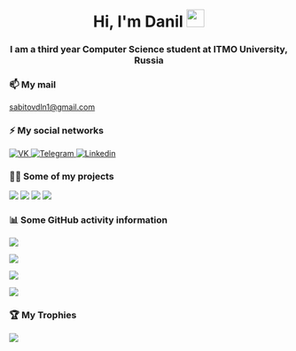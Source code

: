 <h1 align="center">Hi, I'm Danil
<img src="https://github.com/blackcater/blackcater/raw/main/images/Hi.gif" height="32"/></h1>
<h3 align="center">I am a third year Computer Science student at ITMO University, Russia</h3>

### 📫 My mail
sabitovdln1@gmail.com

### ⚡ My social networks

<a href="https://vk.com/nibitoff">
   <img top="0" src="https://img.shields.io/badge/VK-%231572B6.svg?style=for-the-badge&logo=Vk&logoColor=white&color=informational" alt="VK" target="_blank" margin-left="15px">
</a>
<a href="https://t.me/nibitoff">
   <img top="0" src="https://img.shields.io/badge/telegram-%2320232a.svg?style=for-the-badge&logo=Telegram&logoColor=white" alt="Telegram" target="_blank" margin-left="15px">
</a>
<a href="https://www.linkedin.com/in/sabitovdln/">
   <img top="0" src="https://img.shields.io/badge/linkedin-%2320232a.svg?style=for-the-badge&logo=Linkedin&logoColor=white&color=informational" alt="Linkedin" target="_blank" margin-left="15px">
</a>

### 👨‍💻 Some of my projects
[![](https://github-readme-stats.vercel.app/api/pin/?username=nibitoff&repo=Web-programming&show_icons=true&theme=dark )](https://github.com/nibitoff/Web-programming)
[![](https://github-readme-stats.vercel.app/api/pin/?username=nibitoff&repo=Programming&show_icons=true&theme=dark)](https://github.com/nibitoff/Programming)
[![](https://github-readme-stats.vercel.app/api/pin/?username=nibitoff&repo=Computational-math&show_icons=true&theme=dark)](https://github.com/nibitoff/Computational-math)
[![](https://github-readme-stats.vercel.app/api/pin/?username=nibitoff&repo=Low-level-programming&show_icons=true&theme=dark)](https://github.com/nibitoff/Low-level-programming)


### 📊 Some GitHub activity information

![](https://komarev.com/ghpvc/?username=nibitoff&style=for-the-badge&color=informational)

![](https://github-readme-streak-stats.herokuapp.com/?user=nibitoff&show_icons=true&theme=dark)

![](https://github-readme-stats.vercel.app/api/top-langs/?username=nibitoff&show_icons=true&theme=dark&layout=compact)

![](https://github-readme-stats.vercel.app/api?username=nibitoff&show_icons=true&theme=dark)


### 🏆 My Trophies
![](https://github-profile-trophy.vercel.app/?username=nibitoff&theme=darkhub&no-frame=true&no-bg=false&margin-w=4)
